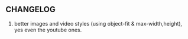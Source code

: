 ## CHANGELOG

1. better images and video styles (using object-fit & max-width,height), yes even the youtube ones.
